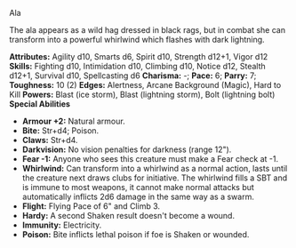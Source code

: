 Ala

The ala appears as a wild hag dressed in black rags, but in combat
she can transform into a powerful whirlwind which flashes with dark
lightning.

**Attributes:** Agility d10, Smarts d6, Spirit d10, Strength d12+1,
Vigor d12
**Skills:** Fighting d10, Intimidation d10, Climbing d10, Notice d12,
Stealth d12+1, Survival d10, Spellcasting d6
**Charisma:** -; **Pace:** 6; **Parry:** 7; **Toughness:** 10 (2)
**Edges:** Alertness, Arcane Background (Magic), Hard to Kill
**Powers:** Blast (ice storm), Blast (lightning storm), Bolt (lightning
bolt)
**Special Abilities**
- **Armour +2:** Natural armour.
- **Bite:** Str+d4; Poison.
- **Claws:** Str+d4.
- **Darkvision:** No vision penalties for darkness (range 12").
- **Fear -1:** Anyone who sees this creature must make a Fear check at
-1.
- **Whirlwind:** Can transform into a whirlwind as a normal action,
lasts until the creature next draws clubs for initiative. The whirlwind
fills a SBT and is immune to most weapons, it cannot make normal attacks
but automatically inflicts 2d6 damage in the same way as a swarm.
- **Flight:** Flying Pace of 6" and Climb 3.
- **Hardy:** A second Shaken result doesn't become a wound.
- **Immunity:** Electricity.
- **Poison:** Bite inflicts lethal poison if foe is Shaken or wounded.

